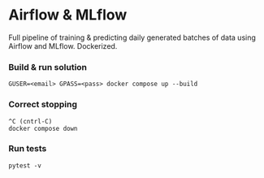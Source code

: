 # Airflow & MLflow
Full pipeline of training & predicting daily generated batches
 of data using Airflow and MLflow. Dockerized.
### Build & run solution
```
GUSER=<email> GPASS=<pass> docker compose up --build
```
### Correct stopping
```
^C (cntrl-C)
docker compose down
```
### Run tests
```
pytest -v
```